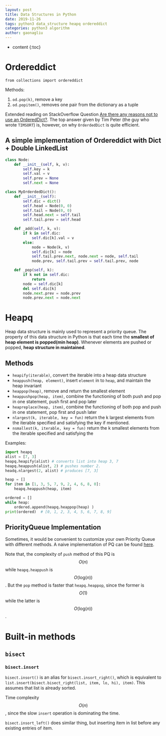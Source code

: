 ```yaml
---
layout: post
title: Data Structures in Python
date: 2019-11-26
tags: python3 data_structure heapq ordereddict
categories: python3 algorithm
author: gaonagliu
---
```

* content
{:toc}


# Ordereddict 
`from collections import ordereddict`




Methods:
1. `od.pop(k)`, remove a key 
2. `od.popitem()`, removes one pair from the dictionary as a tuple

Extended reading on StackOverflow Question [Are there any reasons not to use an OrderedDict?](https://stackoverflow.com/questions/18951143/are-there-any-reasons-not-to-use-an-ordereddict/18951209#18951209). 
The top answer given by Tim Peter (the guy who wrote `TIMSORT`) is, however, on why `OrderdedDict` is quite efficient.

## A simple implementation of Ordereddict with Dict + Double LinkedList
```python
class Node:
    def __init__(self, k, v):
        self.key = k
        self.val = v
        self.prev = None
        self.next = None

class MyOrderdedDict():
    def __init__(self):
        self.dic = dict()
        self.head = Node(0, 0)
        self.tail = Node(0, 0)
        self.head.next = self.tail
        self.tail.prev = self.head

    def _add(self, k, v):
        if k in self.dic:
            self.dic[k].val = v
        else:
            node = Node(k, v)
            self.dic[k] = node
            self.tail.prev.next, node.next = node, self.tail
            node.prev, self.tail.prev = self.tail.prev, node

    def _pop(self, k):
        if k not in self.dic:
            return
        node = self.dic[k]
        del self.dic[k]
        node.next.prev = node.prev
        node.prev.next = node.next

```

# Heapq

Heap data structure is mainly used to represent a priority queue. 
The property of this data structure in Python is that each time the **smallest of heap element is popped(min heap)**. Whenever elements are pushed or popped, **heap structure in maintained**.

## Methods 
- `heapify(iterable)`, convert the iterable into a heap data structure
- `heappush(heap, element)`, insert `element` in to `heap`, and maintain the heap invariant 
- `heappop(heap)`, remove and return the smallest element
- `heappushpop(heap, item)`, combine the functioning of both push and pop in one statement, push first and pop later
- `heapreplace(heap, item)`, combine the functioning of both pop and push in one statement, pop first and push later
- `nlargest(k, iterable, key = fun)` return the k largest elements from the iterable specified and satisfying the 
key if mentioned.
- `nsmallest(k, iterable, key = fun)` return the k smallest elements from the iterable specified and satisfying the 


Examples: 
```python
import heapq
alist = [7, 3]
heapq.heapify(alist) # converts list into heap 3, 7
heapq.heappush(alist, 2) # pushes number 2.
headq.nlargest(2, alist) # produces [7, 3]

heap = []
for item in [1, 3, 5, 7, 9, 2, 4, 6, 8, 0]:
    heapq.heappush(heap, item)

ordered = []
while heap:
    ordered.append(heapq.heappop(heap) )
print(ordered)  # [0, 1, 2, 3, 4, 5, 6, 7, 8, 9]
```

## PriorityQueue Implementation 
Sometimes, it would be convenient to customize your own Priority Queue with different methods. 
A naive implementation of PQ can be found [here]({{site.baseurl}}/codes/pq.py.txt).

Note that, the complexity of `push` method of this PQ is $$O(n)$$ while `heapq.heappush` is $$O(\text{log}(n))$$. 
But the `pop` method is faster that `heapq.heappop`, since the former is $$O(1)$$ while the latter is $$O(\text{log}(n))$$. 


# Built-in methods
## `bisect`
### `bisect.insort`
`bisect.insort()` is an alias for `bisect.insort_right()`,  which is equivalent to `list.insert(bisect.bisect_right(list, item, lo, hi), item)`. This assumes that list is already sorted.

Time complexity $$O(n)$$, since the slow `insert` operation is dominating the time.

`bisect.insort_left()` does similar thing, but inserting item in list before any existing entries of item.

